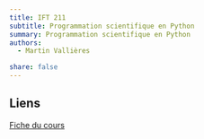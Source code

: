 ```yaml
---
title: IFT 211
subtitle: Programmation scientifique en Python
summary: Programmation scientifique en Python
authors:
  - Martin Vallières

share: false
---
```


## Liens

[Fiche du cours](https://www.usherbrooke.ca/admission/fiches-cours/IFT211/)
